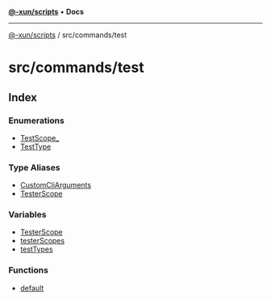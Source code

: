 [**@-xun/scripts**](../../../README.md) • **Docs**

***

[@-xun/scripts](../../../README.md) / src/commands/test

# src/commands/test

## Index

### Enumerations

- [TestScope\_](enumerations/TestScope.md)
- [TestType](enumerations/TestType.md)

### Type Aliases

- [CustomCliArguments](type-aliases/CustomCliArguments.md)
- [TesterScope](type-aliases/TesterScope.md)

### Variables

- [TesterScope](variables/TesterScope.md)
- [testerScopes](variables/testerScopes.md)
- [testTypes](variables/testTypes.md)

### Functions

- [default](functions/default.md)
